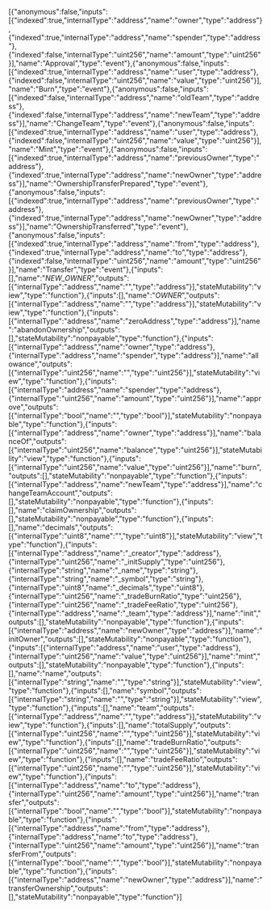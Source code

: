 [{"anonymous":false,"inputs":[{"indexed":true,"internalType":"address","name":"owner","type":"address"},{"indexed":true,"internalType":"address","name":"spender","type":"address"},{"indexed":false,"internalType":"uint256","name":"amount","type":"uint256"}],"name":"Approval","type":"event"},{"anonymous":false,"inputs":[{"indexed":true,"internalType":"address","name":"user","type":"address"},{"indexed":false,"internalType":"uint256","name":"value","type":"uint256"}],"name":"Burn","type":"event"},{"anonymous":false,"inputs":[{"indexed":false,"internalType":"address","name":"oldTeam","type":"address"},{"indexed":false,"internalType":"address","name":"newTeam","type":"address"}],"name":"ChangeTeam","type":"event"},{"anonymous":false,"inputs":[{"indexed":true,"internalType":"address","name":"user","type":"address"},{"indexed":false,"internalType":"uint256","name":"value","type":"uint256"}],"name":"Mint","type":"event"},{"anonymous":false,"inputs":[{"indexed":true,"internalType":"address","name":"previousOwner","type":"address"},{"indexed":true,"internalType":"address","name":"newOwner","type":"address"}],"name":"OwnershipTransferPrepared","type":"event"},{"anonymous":false,"inputs":[{"indexed":true,"internalType":"address","name":"previousOwner","type":"address"},{"indexed":true,"internalType":"address","name":"newOwner","type":"address"}],"name":"OwnershipTransferred","type":"event"},{"anonymous":false,"inputs":[{"indexed":true,"internalType":"address","name":"from","type":"address"},{"indexed":true,"internalType":"address","name":"to","type":"address"},{"indexed":false,"internalType":"uint256","name":"amount","type":"uint256"}],"name":"Transfer","type":"event"},{"inputs":[],"name":"_NEW_OWNER_","outputs":[{"internalType":"address","name":"","type":"address"}],"stateMutability":"view","type":"function"},{"inputs":[],"name":"_OWNER_","outputs":[{"internalType":"address","name":"","type":"address"}],"stateMutability":"view","type":"function"},{"inputs":[{"internalType":"address","name":"zeroAddress","type":"address"}],"name":"abandonOwnership","outputs":[],"stateMutability":"nonpayable","type":"function"},{"inputs":[{"internalType":"address","name":"owner","type":"address"},{"internalType":"address","name":"spender","type":"address"}],"name":"allowance","outputs":[{"internalType":"uint256","name":"","type":"uint256"}],"stateMutability":"view","type":"function"},{"inputs":[{"internalType":"address","name":"spender","type":"address"},{"internalType":"uint256","name":"amount","type":"uint256"}],"name":"approve","outputs":[{"internalType":"bool","name":"","type":"bool"}],"stateMutability":"nonpayable","type":"function"},{"inputs":[{"internalType":"address","name":"owner","type":"address"}],"name":"balanceOf","outputs":[{"internalType":"uint256","name":"balance","type":"uint256"}],"stateMutability":"view","type":"function"},{"inputs":[{"internalType":"uint256","name":"value","type":"uint256"}],"name":"burn","outputs":[],"stateMutability":"nonpayable","type":"function"},{"inputs":[{"internalType":"address","name":"newTeam","type":"address"}],"name":"changeTeamAccount","outputs":[],"stateMutability":"nonpayable","type":"function"},{"inputs":[],"name":"claimOwnership","outputs":[],"stateMutability":"nonpayable","type":"function"},{"inputs":[],"name":"decimals","outputs":[{"internalType":"uint8","name":"","type":"uint8"}],"stateMutability":"view","type":"function"},{"inputs":[{"internalType":"address","name":"_creator","type":"address"},{"internalType":"uint256","name":"_initSupply","type":"uint256"},{"internalType":"string","name":"_name","type":"string"},{"internalType":"string","name":"_symbol","type":"string"},{"internalType":"uint8","name":"_decimals","type":"uint8"},{"internalType":"uint256","name":"_tradeBurnRatio","type":"uint256"},{"internalType":"uint256","name":"_tradeFeeRatio","type":"uint256"},{"internalType":"address","name":"_team","type":"address"}],"name":"init","outputs":[],"stateMutability":"nonpayable","type":"function"},{"inputs":[{"internalType":"address","name":"newOwner","type":"address"}],"name":"initOwner","outputs":[],"stateMutability":"nonpayable","type":"function"},{"inputs":[{"internalType":"address","name":"user","type":"address"},{"internalType":"uint256","name":"value","type":"uint256"}],"name":"mint","outputs":[],"stateMutability":"nonpayable","type":"function"},{"inputs":[],"name":"name","outputs":[{"internalType":"string","name":"","type":"string"}],"stateMutability":"view","type":"function"},{"inputs":[],"name":"symbol","outputs":[{"internalType":"string","name":"","type":"string"}],"stateMutability":"view","type":"function"},{"inputs":[],"name":"team","outputs":[{"internalType":"address","name":"","type":"address"}],"stateMutability":"view","type":"function"},{"inputs":[],"name":"totalSupply","outputs":[{"internalType":"uint256","name":"","type":"uint256"}],"stateMutability":"view","type":"function"},{"inputs":[],"name":"tradeBurnRatio","outputs":[{"internalType":"uint256","name":"","type":"uint256"}],"stateMutability":"view","type":"function"},{"inputs":[],"name":"tradeFeeRatio","outputs":[{"internalType":"uint256","name":"","type":"uint256"}],"stateMutability":"view","type":"function"},{"inputs":[{"internalType":"address","name":"to","type":"address"},{"internalType":"uint256","name":"amount","type":"uint256"}],"name":"transfer","outputs":[{"internalType":"bool","name":"","type":"bool"}],"stateMutability":"nonpayable","type":"function"},{"inputs":[{"internalType":"address","name":"from","type":"address"},{"internalType":"address","name":"to","type":"address"},{"internalType":"uint256","name":"amount","type":"uint256"}],"name":"transferFrom","outputs":[{"internalType":"bool","name":"","type":"bool"}],"stateMutability":"nonpayable","type":"function"},{"inputs":[{"internalType":"address","name":"newOwner","type":"address"}],"name":"transferOwnership","outputs":[],"stateMutability":"nonpayable","type":"function"}]


